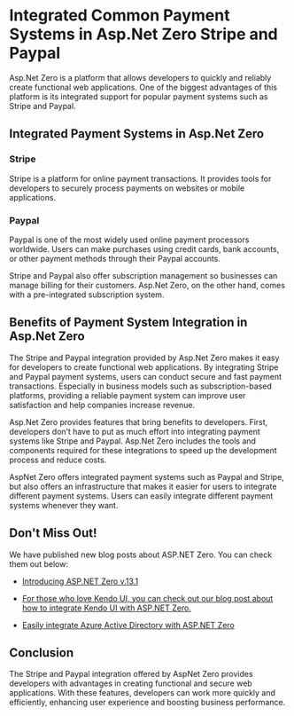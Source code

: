 # Integrated Common Payment Systems in Asp.Net Zero Stripe and Paypal

Asp.Net Zero is a platform that allows developers to quickly and reliably create functional web applications. One of the biggest advantages of this platform is its integrated support for popular payment systems such as Stripe and Paypal.


## Integrated Payment Systems in Asp.Net Zero

### Stripe

Stripe is a platform for online payment transactions. It provides tools for developers to securely process payments on websites or mobile applications.

### Paypal

Paypal is one of the most widely used online payment processors worldwide. Users can make purchases using credit cards, bank accounts, or other payment methods through their Paypal accounts.


Stripe and Paypal also offer subscription management so businesses can manage billing for their customers. Asp.Net Zero, on the other hand, comes with a pre-integrated subscription system.


## Benefits of Payment System Integration in Asp.Net Zero

The Stripe and Paypal integration provided by Asp.Net Zero makes it easy for developers to create functional web applications. By integrating Stripe and Paypal payment systems, users can conduct secure and fast payment transactions. Especially in business models such as subscription-based platforms, providing a reliable payment system can improve user satisfaction and help companies increase revenue.


Asp.Net Zero provides features that bring benefits to developers. First, developers don’t have to put as much effort into integrating payment systems like Stripe and Paypal. Asp.Net Zero includes the tools and components required for these integrations to speed up the development process and reduce costs.


AspNet Zero offers integrated payment systems such as Paypal and Stripe, but also offers an infrastructure that makes it easier for users to integrate different payment systems. Users can easily integrate different payment systems whenever they want.


## Don't Miss Out! 

We have published new blog posts about ASP.NET Zero. You can check them out below:

* [Introducing ASP.NET Zero v.13.1](https://aspnetzero.com/blog/introducing-asp.net-zero-v.13.1)

* [For those who love Kendo UI, you can check out our blog post about how to integrate Kendo UI with ASP.NET Zero.](https://aspnetzero.com/blog/how-to-integrate-kendoui-angular-with-asp.net-zero)

* [Easily integrate Azure Active Directory with ASP.NET Zero](https://aspnetzero.com/blog/integrating-azure-active-directory-with-asp.net-zero)



## Conclusion

The Stripe and Paypal integration offered by AspNet Zero provides developers with advantages in creating functional and secure web applications. With these features, developers can work more quickly and efficiently, enhancing user experience and boosting business performance.